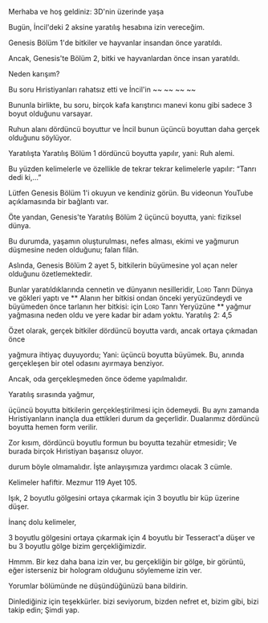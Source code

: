Merhaba ve hoş geldiniz: 3D'nin üzerinde yaşa

Bugün,
İncil'deki 2 aksine yaratılış hesabına izin vereceğim.

Genesis Bölüm 1'de bitkiler ve hayvanlar insandan önce yaratıldı.

Ancak, Genesis'te Bölüm 2, bitki ve hayvanlardan önce insan yaratıldı.

Neden karışım?

Bu soru Hıristiyanları rahatsız etti ve İncil'in
~~ ~~ ~~ ~~

Bununla birlikte, bu soru, birçok kafa karıştırıcı manevi konu gibi
sadece 3 boyut olduğunu varsayar.

Ruhun alanı dördüncü boyuttur ve İncil bunun
üçüncü boyuttan daha gerçek olduğunu söylüyor.

Yaratılışta Yaratılış Bölüm 1 dördüncü boyutta yapılır, yani:
Ruh alemi.

Bu yüzden kelimelerle ve özellikle de tekrar tekrar
kelimelerle yapılır: “Tanrı dedi ki,…”

Lütfen Genesis Bölüm 1'i okuyun ve kendiniz görün. Bu videonun YouTube açıklamasında bir
bağlantı var.

Öte yandan, Genesis'te Yaratılış Bölüm 2 üçüncü
boyutta, yani: fiziksel dünya.

Bu durumda, yaşamın oluşturulması, nefes alması, ekimi ve
yağmurun düşmesine neden olduğunu; falan filân.

Aslında, Genesis Bölüm 2 ayet 5,
bitkilerin büyümesine yol açan neler olduğunu özetlemektedir.

Bunlar
yaratıldıklarında cennetin ve dünyanın nesilleridir, <span class = "smallcaps"> Lord </span> Tanrı
Dünya ve gökleri yaptı ve ** Alanın her bitkisi ondan önceki
yeryüzündeydi ve büyümeden önce tarlanın her bitkisi:
için <span class = "smallcaps"> Lord </span> Tanrı Yeryüzüne ** yağmur yağmasına neden oldu ve yere kadar bir adam yoktu.
Yaratılış 2: 4,5

Özet olarak, gerçek bitkiler dördüncü boyutta vardı, ancak ortaya çıkmadan önce

yağmura ihtiyaç duyuyordu; Yani: üçüncü boyutta büyümek.
Bu, anında gerçekleşen bir otel odasını ayırmaya benziyor.

Ancak, oda gerçekleşmeden önce ödeme yapılmalıdır.

Yaratılış sırasında yağmur,

üçüncü boyutta bitkilerin gerçekleştirilmesi için ödemeydi.
Bu aynı zamanda Hıristiyanların inançla dua ettikleri durum da geçerlidir. Dualarımız dördüncü boyutta hemen form verilir.

Zor kısım, dördüncü boyutlu formun
bu boyutta tezahür etmesidir; Ve burada birçok Hıristiyan başarısız oluyor.

durum böyle olmamalıdır.
İşte anlayışımıza yardımcı olacak 3 cümle.

Kelimeler hafiftir. Mezmur 119 Ayet 105.

Işık, 2 boyutlu gölgesini ortaya çıkarmak için 3 boyutlu bir küp üzerine düşer.

İnanç dolu kelimeler,

3 boyutlu gölgesini ortaya çıkarmak için 4 boyutlu bir Tesseract'a düşer ve bu 3 boyutlu gölge bizim gerçekliğimizdir.

Hmmm.
Bir kez daha bana izin ver, bu gerçekliğin bir gölge, bir görüntü, eğer isterseniz bir hologram olduğunu söylememe izin ver.

Yorumlar bölümünde ne düşündüğünüzü bana bildirin.

Dinlediğiniz için teşekkürler.
bizi seviyorum, bizden nefret et, bizim gibi, bizi takip edin; Şimdi yap.


